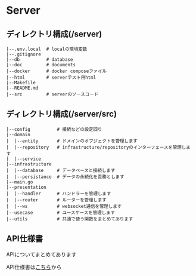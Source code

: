 # Server

## ディレクトリ構成(/server)
```
|--.env.local  # localの環境変数
|--.gitignore
|--db          # database
|--doc         # documents
|--docker      # docker composeファイル
|--html        # serverテスト用html
|--Makefile
|--README.md
|--src         # serverのソースコード
```

## ディレクトリ構成(/server/src)

```
|--config          # 接続などの設定回り
|--domain
|  |--entity       # ドメインのオブジェクトを管理します
|  |--repository   # infrastructure/repositoryのインターフェースを管理します
|  |--service
|--infrastructure
|  |--database     # データベースと接続します
|  |--persistance  # データの永続化を責務とします
|--main.go
|--presentation
|  |--handler      # ハンドラーを管理します
|  |--router       # ルーターを管理します
|  |--ws           # websocket通信を管理します
|--usecase         # ユースケースを管理します
|--utils           # 共通で使う関数をまとめてあります
```

## API仕様書

APIについてまとめてあります

API仕様書は[こちら](./doc/api.md)から

